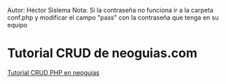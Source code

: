 Autor: Héctor Sislema
Nota: Si la contraseña no funciona ir a la carpeta conf.php y modificar
el campo "pass" con la contraseña que tenga en su equipo
# Tutorial CRUD de neoguias.com

[Tutorial CRUD PHP en neoguias](https://www.neoguias.com/tutorial-crud-php/)
